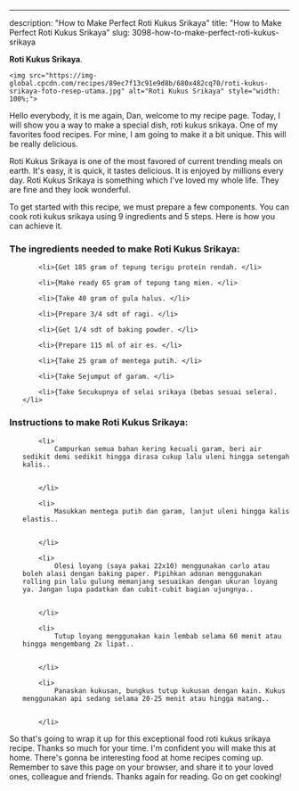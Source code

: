 ---
description: "How to Make Perfect Roti Kukus Srikaya"
title: "How to Make Perfect Roti Kukus Srikaya"
slug: 3098-how-to-make-perfect-roti-kukus-srikaya

<p>
	<strong>Roti Kukus Srikaya</strong>. 
	
</p>
<p>
	
	<img src="https://img-global.cpcdn.com/recipes/89ec7f13c91e9d8b/680x482cq70/roti-kukus-srikaya-foto-resep-utama.jpg" alt="Roti Kukus Srikaya" style="width: 100%;">
	
	
</p>
<p>
	Hello everybody, it is me again, Dan, welcome to my recipe page. Today, I will show you a way to make a special dish, roti kukus srikaya. One of my favorites food recipes. For mine, I am going to make it a bit unique. This will be really delicious.
</p>
	
<p>
	Roti Kukus Srikaya is one of the most favored of current trending meals on earth. It's easy, it is quick, it tastes delicious. It is enjoyed by millions every day. Roti Kukus Srikaya is something which I've loved my whole life. They are fine and they look wonderful.
</p>
<p>
	
</p>

<p>
To get started with this recipe, we must prepare a few components. You can cook roti kukus srikaya using 9 ingredients and 5 steps. Here is how you can achieve it.
</p>

<h3>The ingredients needed to make Roti Kukus Srikaya:</h3>

<ol>
	
		<li>{Get 185 gram of tepung terigu protein rendah. </li>
	
		<li>{Make ready 65 gram of tepung tang mien. </li>
	
		<li>{Take 40 gram of gula halus. </li>
	
		<li>{Prepare 3/4 sdt of ragi. </li>
	
		<li>{Get 1/4 sdt of baking powder. </li>
	
		<li>{Prepare 115 ml of air es. </li>
	
		<li>{Take 25 gram of mentega putih. </li>
	
		<li>{Take Sejumput of garam. </li>
	
		<li>{Take Secukupnya of selai srikaya (bebas sesuai selera). </li>
	
</ol>
<p>
	
</p>

<h3>Instructions to make Roti Kukus Srikaya:</h3>

<ol>
	
		<li>
			Campurkan semua bahan kering kecuali garam, beri air sedikit demi sedikit hingga dirasa cukup lalu uleni hingga setengah kalis..
			
			
		</li>
	
		<li>
			Masukkan mentega putih dan garam, lanjut uleni hingga kalis elastis..
			
			
		</li>
	
		<li>
			Olesi loyang (saya pakai 22x10) menggunakan carlo atau boleh alasi dengan baking paper. Pipihkan adonan menggunakan rolling pin lalu gulung memanjang sesuaikan dengan ukuran loyang ya. Jangan lupa padatkan dan cubit-cubit bagian ujungnya..
			
			
		</li>
	
		<li>
			Tutup loyang menggunakan kain lembab selama 60 menit atau hingga mengembang 2x lipat..
			
			
		</li>
	
		<li>
			Panaskan kukusan, bungkus tutup kukusan dengan kain. Kukus menggunakan api sedang selama 20-25 menit atau hingga matang..
			
			
		</li>
	
</ol>

<p>
	
</p>

<p>
	So that's going to wrap it up for this exceptional food roti kukus srikaya recipe. Thanks so much for your time. I'm confident you will make this at home. There's gonna be interesting food at home recipes coming up. Remember to save this page on your browser, and share it to your loved ones, colleague and friends. Thanks again for reading. Go on get cooking!
</p>
